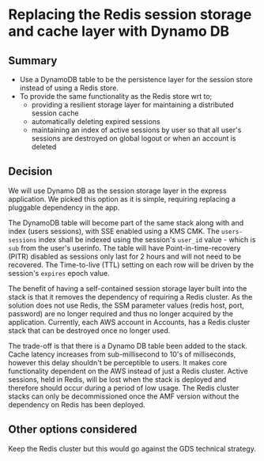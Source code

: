 # Replacing the Redis session storage and cache layer with Dynamo DB

## Summary
- Use a DynamoDB table to be the persistence layer for the session store instead of using a Redis store.
- To provide the same functionality as the Redis store wrt to;
  - providing a resilient storage layer for maintaining a distributed session cache
  - automatically deleting expired sessions
  - maintaining an index of active sessions by user so that all user's sessions are destroyed on global logout or when an account is deleted

## Decision
We will use Dynamo DB as the session storage layer in the express application.
We picked this option as it is simple, requiring replacing a pluggable dependency in the app.

The DynamoDB table will become part of the same stack along with and index (users sessions), with SSE enabled using a
KMS CMK.
The `users-sessions` index shall be indexed using the session's `user_id` value - which is `sub` from the user's userinfo. 
The table will have Point-in-time-recovery (PITR) disabled as sessions only last for 2 hours and will not need to be
recovered.
The Time-to-live (TTL) setting on each row will be driven by the session's `expires` epoch value.

The benefit of having a self-contained session storage layer built into the stack is that it removes the dependency of 
requiring a Redis cluster.
As the solution does not use Redis, the SSM parameter values (redis host, port, password) are no longer required and
thus no longer acquired by the application.
Currently, each AWS account in Accounts, has a Redis cluster stack that can be destroyed once no longer used.

The trade-off is that there is a Dynamo DB table been added to the stack.
Cache latency increases from sub-millisecond to 10's of milliseconds, however this delay shouldn't be perceptible to 
users.
It makes core functionality dependent on the AWS instead of just a Redis cluster.
Active sessions, held in Redis, will be lost when the stack is deployed and therefore should occur during a period of 
low usage.
The Redis cluster stacks can only be decommissioned once the AMF version without the dependency on Redis has been 
deployed.

## Other options considered
Keep the Redis cluster but this would go against the GDS technical strategy.
